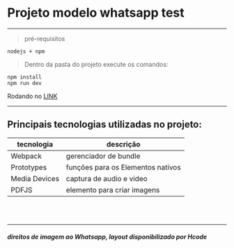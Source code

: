 # Projeto modelo whatsapp test

---

> pré-requisitos
~~~
nodejs + npm
~~~

>Dentro da pasta do projeto execute os comandos:
```
npm install
npm run dev
```

Rodando no [LINK](http://127.0.0.1:8080)

---

## Principais tecnologias utilizadas no projeto:

tecnologia    | descrição
---------     | ------
Webpack       | gerenciador de bundle
Prototypes    | funções para os Elementos nativos
Media Devices | captura de audio e video
PDFJS         | elemento para criar imagens

<br><br>

---

##### direitos de imagem ao *Whatsapp*, layout disponibilizado por *Hcode*